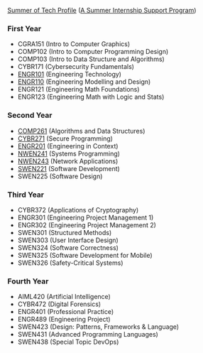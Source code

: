 [Summer of Tech Profile](https://github.com/BryonyGatehouse/Summer-of-Tech-Profile-Condensed) ([A Summer Internship Support Program](https://summeroftech.co.nz))

### First Year
- CGRA151 (Intro to Computer Graphics)
- COMP102 (Intro to Computer Programming Design)
- COMP103 (Intro to Data Structure and Algorithms)
- CYBR171 (Cybersecurity Fundamentals)
- [ENGR101](https://github.com/BryonyGatehouse/ENGR101) (Engineering Technology)
- [ENGR110](https://github.com/BryonyGatehouse/ENGR110) (Engineering Modelling and Design)
- ENGR121 (Engineering Math Foundations)
- ENGR123 (Engineering Math with Logic and Stats)

### Second Year
- [COMP261](https://github.com/BryonyGatehouse/COMP261)	(Algorithms and Data Structures)
- [CYBR271](https://github.com/BryonyGatehouse/CYBR271)	(Secure Programming)
- [ENGR201](https://github.com/BryonyGatehouse/ENGR201)	(Engineering in Context)
- [NWEN241](https://github.com/BryonyGatehouse/NWEN241)	(Systems Programming)
- [NWEN243](https://github.com/BryonyGatehouse/NWEN243)	(Network Applications)
- [SWEN221](https://github.com/BryonyGatehouse/SWEN221)	(Software Development)
- SWEN225	(Software Design)

### Third Year
- CYBR372	(Applications of Cryptography)
- ENGR301	(Engineering Project Management 1)
- ENGR302	(Engineering Project Management 2)
- SWEN301	(Structured Methods)	
- SWEN303	(User Interface Design)
- SWEN324	(Software Correctness)
- SWEN325	(Software Development for Mobile)
- SWEN326	(Safety-Critical Systems)

### Fourth Year
- AIML420	(Artificial Intelligence)
- CYBR472	(Digital Forensics)
- ENGR401	(Professional Practice)
- ENGR489	(Engineering Project)
- SWEN423	(Design: Patterns, Frameworks & Language)
- SWEN431	(Advanced Programming Languages)
- SWEN438	(Special Topic DevOps)
